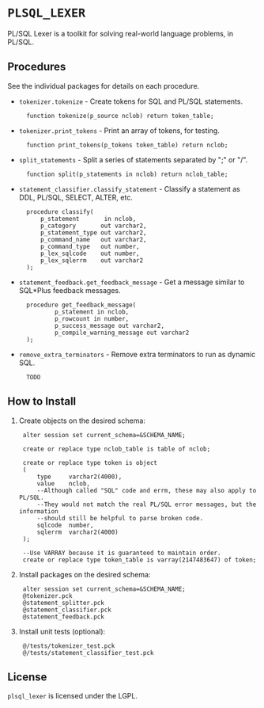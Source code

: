 `PLSQL_LEXER`
============

PL/SQL Lexer is a toolkit for solving real-world language problems, in PL/SQL.

## Procedures

See the individual packages for details on each procedure.

- `tokenizer.tokenize` - Create tokens for SQL and PL/SQL statements.

		function tokenize(p_source nclob) return token_table;

- `tokenizer.print_tokens` - Print an array of tokens, for testing.

		function print_tokens(p_tokens token_table) return nclob;

- `split_statements` - Split a series of statements separated by ";" or "/".

		function split(p_statements in nclob) return nclob_table;

- `statement_classifier.classify_statement` - Classify a statement as DDL, PL/SQL, SELECT, ALTER, etc.

		procedure classify(
			p_statement       in nclob,
			p_category       out varchar2,
			p_statement_type out varchar2,
			p_command_name   out varchar2,
			p_command_type   out number,
			p_lex_sqlcode    out number,
			p_lex_sqlerrm    out varchar2
		);

- `statement_feedback.get_feedback_message` - Get a message similar to SQL*Plus feedback messages.

		procedure get_feedback_message(
				p_statement in nclob,
				p_rowcount in number,
				p_success_message out varchar2,
				p_compile_warning_message out varchar2
		);

- `remove_extra_terminators` - Remove extra terminators to run as dynamic SQL.

		TODO


## How to Install

1. Create objects on the desired schema:

        alter session set current_schema=&SCHEMA_NAME;
        
        create or replace type nclob_table is table of nclob;
        
        create or replace type token is object
        (
            type     varchar2(4000),
            value    nclob,
            --Although called "SQL" code and errm, these may also apply to PL/SQL.
            --They would not match the real PL/SQL error messages, but the information
            --should still be helpful to parse broken code.
            sqlcode  number,
            sqlerrm  varchar2(4000)
        );
        
        --Use VARRAY because it is guaranteed to maintain order.
        create or replace type token_table is varray(2147483647) of token;

2. Install packages on the desired schema:

        alter session set current_schema=&SCHEMA_NAME;
        @tokenizer.pck
        @statement_splitter.pck
        @statement_classifier.pck
        @statement_feedback.pck

3. Install unit tests (optional):

        @/tests/tokenizer_test.pck
        @/tests/statement_classifier_test.pck


## License
`plsql_lexer` is licensed under the LGPL.